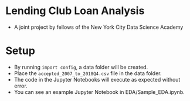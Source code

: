 # Lending Club Loan Analysis

- A joint project by fellows of the New York City Data Science Academy

# Setup
- By running `import config`, a data folder will be created.
- Place the `accepted_2007_to_2018Q4.csv` file in the data folder.
- The code in the Jupyter Notebooks will execute as expected without error.
- You can see an example Jupyter Notebook in EDA/Sample_EDA.ipynb.